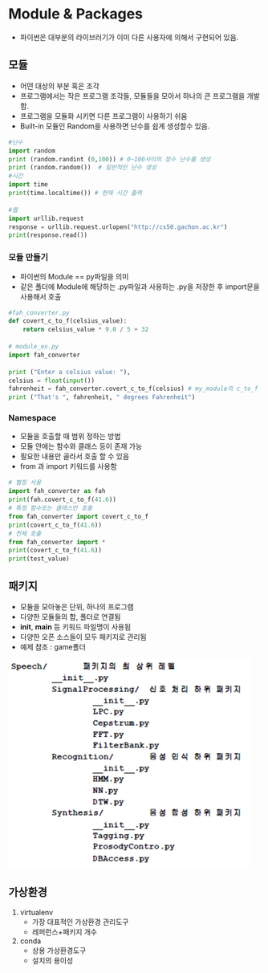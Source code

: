 # Module & Packages
- 파이썬은 대부분의 라이브러기가 이미 다른 사용자에 의해서 구현되어 있음.

## 모듈
- 어떤 대상의 부분 혹은 조각
- 프로그램에서는 작은 프로그램 조각들, 모듈들을 모아서 하나의 큰 프로그램을 개발함.
- 프로그램을 모듈화 시키면 다른 프로그램이 사용하기 쉬움
- Built-in 모듈인 Random을 사용하면 난수를 쉽게 생성할수 있음. 
```python
#난수
import random
print (random.randint (0,100)) # 0~100사이의 정수 난수를 생성
print (random.random())  # 일반적인 난수 생성
#시간
import time
print(time.localtime()) # 현재 시간 출력

#웹
import urllib.request
response = urllib.request.urlopen("http://cs50.gachon.ac.kr")
print(response.read())
```

### 모듈 만들기
- 파이썬의 Module == py파일을 의미
- 같은 폴더에 Module에 해당하는 .py파일과 사용하는 .py을 저장한 후 import문을 사용해서 호출
```python
#fah_converter.py
def covert_c_to_f(celsius_value):
    return celsius_value * 9.0 / 5 + 32

# module_ex.py
import fah_converter

print ("Enter a celsius value: "),
celsius = float(input())
fahrenheit = fah_converter.covert_c_to_f(celsius) # my_module의 c_to_f 호출
print ("That's ", fahrenheit, " degrees Fahrenheit")    
```
### Namespace
- 모듈을 호출할 때 범위 정하는 방법
- 모듈 안에는 함수와 클래스 등이 존재 가능
- 필요한 내용만 골라서 호출 할 수 있음
- from 과 import 키워드를 사용함
```python
# 별칭 사용
import fah_converter as fah
print(fah.covert_c_to_f(41.6))
# 특정 함수또는 클래스만 호출
from fah_converter import covert_c_to_f
print(covert_c_to_f(41.6))
# 전체 호출
from fah_converter import *
print(covert_c_to_f(41.6))
print(test_value)
```

## 패키지
- 모듈을 모아놓은 단위, 하나의 프로그램
- 다양한 모듈들의 합, 폴더로 연결됨
- __init__, __main__ 등 키워드 파일명이 사용됨
- 다양한 오픈 소스들이 모두 패키지로 관리됨
- 예제 참조 : game폴더
<img src="./images/package_01.png">


## 가상환경
1. virtualenv
    - 가장 대표적인 가상환경 관리도구
    - 레퍼런스+패키지 개수
2. conda
    - 상용 가상환경도구
    - 설치의 용이성     

